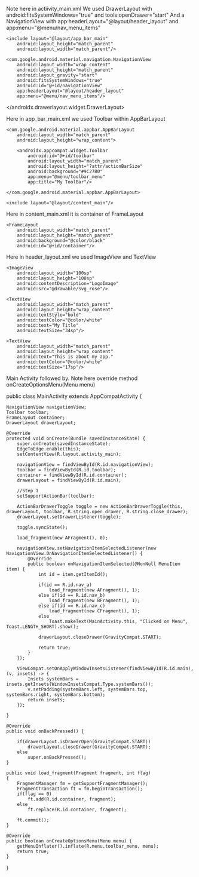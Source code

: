 Note here in actiivity_main.xml
We used DrawerLayout with android:fitsSystemWindows="true" and tools:openDrawer="start"
And a NavigationView with app:headerLayout="@layout/header_layout" and app:menu="@menu/nav_menu_items"

    <include layout="@layout/app_bar_main"
        android:layout_height="match_parent"
        android:layout_width="match_parent"/>

    <com.google.android.material.navigation.NavigationView
        android:layout_width="wrap_content"
        android:layout_height="match_parent"
        android:layout_gravity="start"
        android:fitsSystemWindows="true"
        android:id="@+id/navigationView"
        app:headerLayout="@layout/header_layout"
        app:menu="@menu/nav_menu_items"/>

</androidx.drawerlayout.widget.DrawerLayout>

Here in app_bar_main.xml we used Toolbar within AppBarLayout

<?xml version="1.0" encoding="utf-8"?>
<LinearLayout xmlns:android="http://schemas.android.com/apk/res/android"
    android:layout_width="match_parent"
    android:layout_height="match_parent"
    xmlns:app="http://schemas.android.com/apk/res-auto"
    android:fitsSystemWindows="true"
    android:orientation="vertical">

    <com.google.android.material.appbar.AppBarLayout
        android:layout_width="match_parent"
        android:layout_height="wrap_content">

        <androidx.appcompat.widget.Toolbar
            android:id="@+id/toolbar"
            android:layout_width="match_parent"
            android:layout_height="?attr/actionBarSize"
            android:background="#9C27B0"
            app:menu="@menu/toolbar_menu"
            app:title="My ToolBar"/>

    </com.google.android.material.appbar.AppBarLayout>

    <include layout="@layout/content_main"/>
    
</LinearLayout>

Here in content_main.xml it is container of FrameLayout

<?xml version="1.0" encoding="utf-8"?>
<LinearLayout
    xmlns:android="http://schemas.android.com/apk/res/android"
    android:layout_width="match_parent"
    android:layout_height="match_parent"
    android:orientation="vertical">

    <FrameLayout
        android:layout_width="match_parent"
        android:layout_height="match_parent"
        android:background="@color/black"
        android:id="@+id/container"/>

</LinearLayout>

Here in header_layout.xml we used ImageView and TextView

<?xml version="1.0" encoding="utf-8"?>
<LinearLayout
    xmlns:android="http://schemas.android.com/apk/res/android"
    android:layout_width="match_parent"
    android:layout_height="match_parent"
    android:background="#9C27B0"
    android:orientation="vertical"
    android:layout_gravity="bottom"
    android:padding="30sp">

    <ImageView
        android:layout_width="100sp"
        android:layout_height="100sp"
        android:contentDescription="LogoImage"
        android:src="@drawable/svg_rose"/>

    <TextView
        android:layout_width="match_parent"
        android:layout_height="wrap_content"
        android:textStyle="bold"
        android:textColor="@color/white"
        android:text="My Title"
        android:textSize="34sp"/>

    <TextView
        android:layout_width="match_parent"
        android:layout_height="wrap_content"
        android:text="This is about my app."
        android:textColor="@color/white"
        android:textSize="17sp"/>

</LinearLayout>

Main Activity followed by. Note here override method onCreateOptionsMenu(Menu menu)

public class MainActivity extends AppCompatActivity {

    NavigationView navigationView;
    Toolbar toolbar;
    FrameLayout container;
    DrawerLayout drawerLayout;

    @Override
    protected void onCreate(Bundle savedInstanceState) {
        super.onCreate(savedInstanceState);
        EdgeToEdge.enable(this);
        setContentView(R.layout.activity_main);

        navigationView = findViewById(R.id.navigationView);
        toolbar = findViewById(R.id.toolbar);
        container = findViewById(R.id.container);
        drawerLayout = findViewById(R.id.main);

        //Step 1
        setSupportActionBar(toolbar);

        ActionBarDrawerToggle toggle = new ActionBarDrawerToggle(this, drawerLayout, toolbar, R.string.open_drawer, R.string.close_drawer);
        drawerLayout.setDrawerListener(toggle);

        toggle.syncState();

        load_fragment(new AFragment(), 0);

        navigationView.setNavigationItemSelectedListener(new NavigationView.OnNavigationItemSelectedListener() {
            @Override
            public boolean onNavigationItemSelected(@NonNull MenuItem item) {
                int id = item.getItemId();

                if(id == R.id.nav_a)
                    load_fragment(new AFragment(), 1);
                else if(id == R.id.nav_b)
                    load_fragment(new BFragment(), 1);
                else if(id == R.id.nav_c)
                    load_fragment(new CFragment(), 1);
                else
                    Toast.makeText(MainActivity.this, "Clicked on Menu", Toast.LENGTH_SHORT).show();

                drawerLayout.closeDrawer(GravityCompat.START);

                return true;
            }
        });

        ViewCompat.setOnApplyWindowInsetsListener(findViewById(R.id.main), (v, insets) -> {
            Insets systemBars = insets.getInsets(WindowInsetsCompat.Type.systemBars());
            v.setPadding(systemBars.left, systemBars.top, systemBars.right, systemBars.bottom);
            return insets;
        });

    }

    @Override
    public void onBackPressed() {

        if(drawerLayout.isDrawerOpen(GravityCompat.START))
            drawerLayout.closeDrawer(GravityCompat.START);
        else
            super.onBackPressed();
    }

    public void load_fragment(Fragment fragment, int flag)
    {
        FragmentManager fm = getSupportFragmentManager();
        FragmentTransaction ft = fm.beginTransaction();
        if(flag == 0)
            ft.add(R.id.container, fragment);
        else
            ft.replace(R.id.container, fragment);

        ft.commit();
    }

    @Override
    public boolean onCreateOptionsMenu(Menu menu) {
        getMenuInflater().inflate(R.menu.toolbar_menu, menu);
        return true;
    }
}



